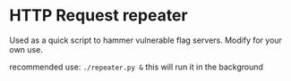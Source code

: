 # HTTP Request repeater

Used as a quick script to hammer vulnerable flag servers. Modify for your own use.

recommended use: 
`./repeater.py &`
this will run it in the background
